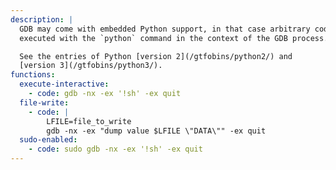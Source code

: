 ```yaml
---
description: |
  GDB may come with embedded Python support, in that case arbitrary code can be
  executed with the `python` command in the context of the GDB process.

  See the entries of Python [version 2](/gtfobins/python2/) and
  [version 3](/gtfobins/python3/).
functions:
  execute-interactive:
    - code: gdb -nx -ex '!sh' -ex quit
  file-write:
    - code: |
        LFILE=file_to_write
        gdb -nx -ex "dump value $LFILE \"DATA\"" -ex quit
  sudo-enabled:
    - code: sudo gdb -nx -ex '!sh' -ex quit
---
```

